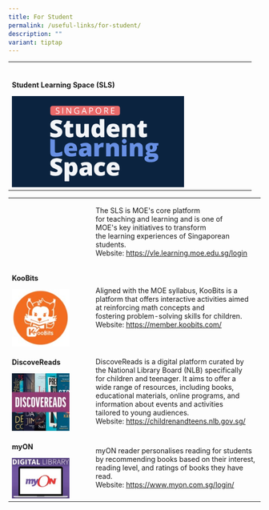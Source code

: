 ```yaml
---
title: For Student
permalink: /useful-links/for-student/
description: ""
variant: tiptap
---
```

<table>
<tbody>
<tr>
<th rowspan="1" colspan="1">
<p></p>
</th>
<th rowspan="1" colspan="1">
<p></p>
</th>
</tr>
<tr>
<td rowspan="1" colspan="1">
<p><strong>Student Learning Space (SLS)</strong>
</p>
<div class="isomer-image-wrapper">
<img style="width: 75%;" height="auto" width="100%" alt="" src="/images/SLS_new_blue.png">
</div>
</td>
<td rowspan="1" colspan="1">
<p></p>
</td>
</tr>
</tbody>
</table>
<table>
<tbody>
<tr>
<td rowspan="1" colspan="1">
<p></p>
</td>
<td rowspan="1" colspan="1">
<p></p>
<p>The SLS is MOE's core platform
<br>for teaching and learning and is one of
<br>MOE's key initiatives to transform
<br>the learning experiences of Singaporean students.
<br>Website: <a href="https://vle.learning.moe.edu.sg/login" rel="noopener noreferrer nofollow" target="_blank"><u>https://vle.learning.moe.edu.sg/login</u></a>
</p>
</td>
</tr>
<tr>
<td rowspan="1" colspan="1">
<p><strong>KooBits</strong>
</p>
<p></p>
<div class="isomer-image-wrapper">
<img style="width: 75%;" height="auto" width="100%" alt="" src="/images/Koobits.jpg">
</div>
</td>
<td rowspan="1" colspan="1">
<p></p>
<p>Aligned with the MOE syllabus, KooBits is a
<br>platform that offers interactive activities aimed
<br>at reinforcing math concepts and
<br>fostering problem-solving skills for children.
<br>Website: <a href="https://member.koobits.com/" rel="noopener noreferrer nofollow" target="_blank"><u>https://member.koobits.com/</u></a>
</p>
</td>
</tr>
<tr>
<td rowspan="1" colspan="1">
<p><strong>DiscoveReads</strong>
</p>
<p></p>
<div class="isomer-image-wrapper">
<img style="width: 75%;" height="auto" width="100%" alt="" src="/images/Discover_Reads.jpg">
</div>
</td>
<td rowspan="1" colspan="1">
<p>DiscoveReads is a digital platform curated by
<br>the National Library Board (NLB) specifically
<br>for children and teenager. It aims to offer a
<br>wide range of resources, including books,
<br>educational materials, online programs, and
<br>information about events and activities
<br>tailored to young audiences.
<br>Website: <a href="https://childrenandteens.nlb.gov.sg/" rel="noopener noreferrer nofollow" target="_blank"><u>https://childrenandteens.nlb.gov.sg/</u></a>
</p>
</td>
</tr>
<tr>
<td rowspan="1" colspan="1">
<p><strong>myON</strong>
</p>
<div class="isomer-image-wrapper">
<img style="width: 75%;" height="auto" width="100%" alt="" src="/images/Myon.jpg">
</div>
</td>
<td rowspan="1" colspan="1">
<p></p>
<p>myON reader personalises reading for students
<br>by recommending books based on their interest,
<br>reading level, and ratings of books they have read.
<br>Website: <a href="https://www.myon.com.sg/login/" rel="noopener noreferrer nofollow" target="_blank"><u>https://www.myon.com.sg/login/</u></a>
</p>
</td>
</tr>
</tbody>
</table>
<p></p>